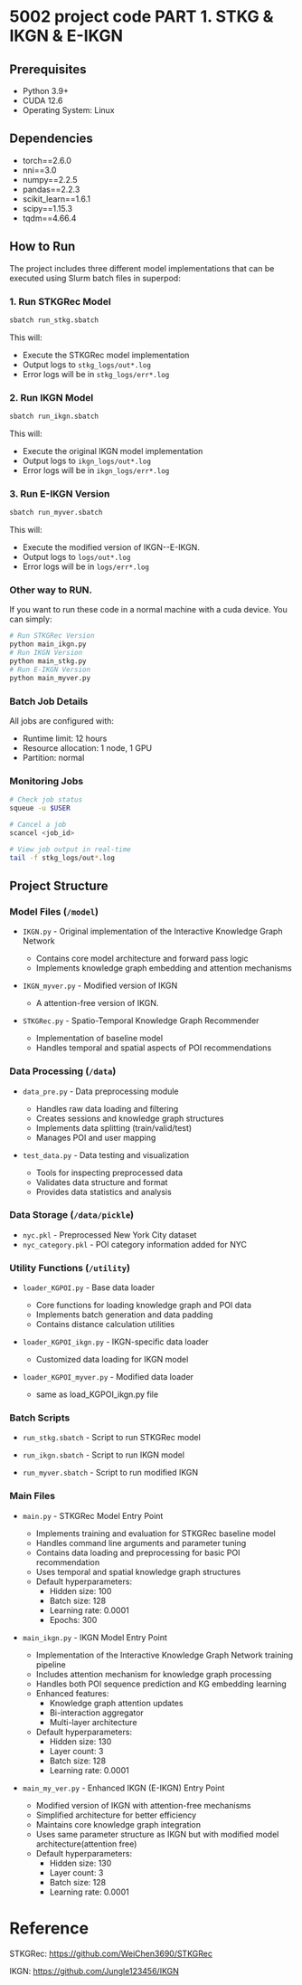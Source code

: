 # 5002 project code PART 1.  STKG & IKGN & E-IKGN

## Prerequisites
- Python 3.9+
- CUDA 12.6
- Operating System: Linux

## Dependencies
- torch==2.6.0
- nni==3.0
- numpy==2.2.5
- pandas==2.2.3
- scikit_learn==1.6.1
- scipy==1.15.3
- tqdm==4.66.4

## How to Run

The project includes three different model implementations that can be executed using Slurm batch files in superpod:

### 1. Run STKGRec Model
```bash
sbatch run_stkg.sbatch
```
This will:
- Execute the STKGRec model implementation
- Output logs to `stkg_logs/out*.log`
- Error logs will be in `stkg_logs/err*.log`

### 2. Run IKGN Model
```bash
sbatch run_ikgn.sbatch
```
This will:
- Execute the original IKGN model implementation
- Output logs to `ikgn_logs/out*.log`
- Error logs will be in `ikgn_logs/err*.log`

### 3. Run E-IKGN Version
```bash
sbatch run_myver.sbatch
```
This will:
- Execute the modified version of IKGN--E-IKGN.
- Output logs to `logs/out*.log`
- Error logs will be in `logs/err*.log`

### Other way to RUN.
If you want to run these code in a normal machine with a cuda device. You can simply:
```bash
# Run STKGRec Version
python main_ikgn.py
# Run IKGN Version
python main_stkg.py
# Run E-IKGN Version
python main_myver.py
```

### Batch Job Details
All jobs are configured with:
- Runtime limit: 12 hours
- Resource allocation: 1 node, 1 GPU
- Partition: normal

### Monitoring Jobs
```bash
# Check job status
squeue -u $USER

# Cancel a job
scancel <job_id>

# View job output in real-time
tail -f stkg_logs/out*.log
```


## Project Structure

### Model Files (`/model`)
- `IKGN.py` - Original implementation of the Interactive Knowledge Graph Network
  - Contains core model architecture and forward pass logic
  - Implements knowledge graph embedding and attention mechanisms

- `IKGN_myver.py` - Modified version of IKGN
  - A attention-free version of IKGN.

- `STKGRec.py` - Spatio-Temporal Knowledge Graph Recommender
  - Implementation of baseline model
  - Handles temporal and spatial aspects of POI recommendations

### Data Processing (`/data`)
- `data_pre.py` - Data preprocessing module
  - Handles raw data loading and filtering
  - Creates sessions and knowledge graph structures
  - Implements data splitting (train/valid/test)
  - Manages POI and user mapping

- `test_data.py` - Data testing and visualization
  - Tools for inspecting preprocessed data
  - Validates data structure and format
  - Provides data statistics and analysis

### Data Storage (`/data/pickle`)
- `nyc.pkl` - Preprocessed New York City dataset
- `nyc_category.pkl` - POI category information added for NYC

### Utility Functions (`/utility`)
- `loader_KGPOI.py` - Base data loader
  - Core functions for loading knowledge graph and POI data
  - Implements batch generation and data padding
  - Contains distance calculation utilities

- `loader_KGPOI_ikgn.py` - IKGN-specific data loader
  - Customized data loading for IKGN model

- `loader_KGPOI_myver.py` - Modified data loader
  - same as load_KGPOI_ikgn.py file

### Batch Scripts
- `run_stkg.sbatch` - Script to run STKGRec model

- `run_ikgn.sbatch` - Script to run IKGN model

- `run_myver.sbatch` - Script to run modified IKGN

### Main Files
- `main.py` - STKGRec Model Entry Point
  - Implements training and evaluation for STKGRec baseline model
  - Handles command line arguments and parameter tuning
  - Contains data loading and preprocessing for basic POI recommendation
  - Uses temporal and spatial knowledge graph structures
  - Default hyperparameters:
    * Hidden size: 100
    * Batch size: 128
    * Learning rate: 0.0001
    * Epochs: 300

- `main_ikgn.py` - IKGN Model Entry Point
  - Implementation of the Interactive Knowledge Graph Network training pipeline
  - Includes attention mechanism for knowledge graph processing
  - Handles both POI sequence prediction and KG embedding learning
  - Enhanced features:
    * Knowledge graph attention updates
    * Bi-interaction aggregator
    * Multi-layer architecture
  - Default hyperparameters:
    * Hidden size: 130
    * Layer count: 3
    * Batch size: 128
    * Learning rate: 0.0001

- `main_my_ver.py` - Enhanced IKGN (E-IKGN) Entry Point
  - Modified version of IKGN with attention-free mechanisms
  - Simplified architecture for better efficiency
  - Maintains core knowledge graph integration
  - Uses same parameter structure as IKGN but with modified model architecture(attention free)
  - Default hyperparameters:
    * Hidden size: 130
    * Layer count: 3
    * Batch size: 128
    * Learning rate: 0.0001

# Reference
STKGRec: https://github.com/WeiChen3690/STKGRec

IKGN: https://github.com/Jungle123456/IKGN

